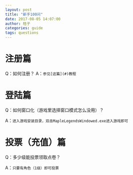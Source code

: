 ```yaml
---
layout: post
title: "新手100问"
date: 2017-08-05 14:07:00
author: 桔子
categories: guide
tags: questions
---
```



# 注册篇
Q：如何注册？
A：`参见[这篇](#)教程`

# 登陆篇

Q：如何窗口化（游戏里选择窗口模式怎么没用）？

A：`进入游戏安装目录，双击MapleLegendsWindowed.exe进入游戏即可`


# 投票（充值）篇

Q：多少级能投票领取点卷？

A：`只要有角色（1级）即可投票`
